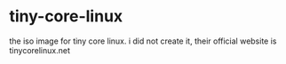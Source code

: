 # tiny-core-linux
the iso image for tiny core linux. i did not create it, their official website is tinycorelinux.net
